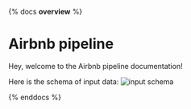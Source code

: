 {% docs __overview__ %}
# Airbnb pipeline

Hey, welcome to the Airbnb pipeline documentation!

Here is the schema of input data:
![input schema](assets/input_schema.png)

{% enddocs %}
